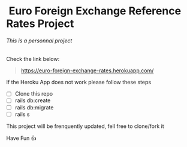 #  Euro Foreign Exchange Reference Rates Project

###### This is a personnal project

Check the link below:
> https://euro-foreign-exchange-rates.herokuapp.com/

If the Heroku App does not work please follow these steps

- [ ] Clone this repo
- [ ] rails db:create
- [ ] rails db:migrate
- [ ] rails s

This project will be frenquently updated, fell free to clone/fork it

Have Fun :+1:
